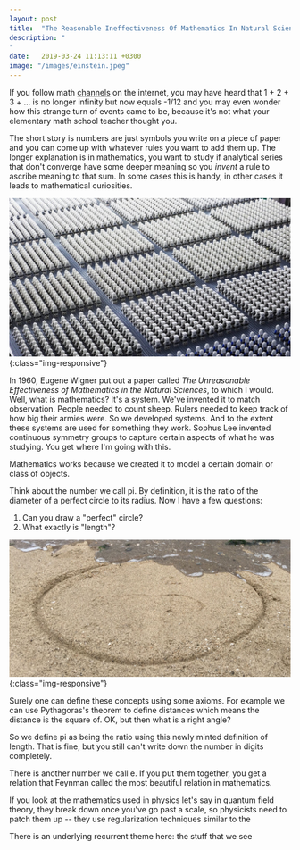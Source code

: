 ```yaml
---
layout: post
title:  "The Reasonable Ineffectiveness Of Mathematics In Natural Sciences"
description: "
"
date:   2019-03-24 11:13:11 +0300
image: "/images/einstein.jpeg"
---
```

If you follow math [channels](https://www.youtube.com/watch?v=w-I6XTVZXww) on the internet, you may have heard that 1 + 2 + 3 + ... is no longer infinity but now equals -1/12 and you may even wonder how this strange turn of events came to be, because it's not what your elementary math school teacher thought you.

The short story is numbers are just symbols you write on a piece of paper and you can come up with whatever rules you want to add them up. The longer explanation is in mathematics, you want to study if analytical series that don't converge have some deeper meaning so you *invent* a rule to ascribe meaning to that sum. In some cases this is handy, in other cases it leads to mathematical curiosities.

![einstein](/images/army2.jpg){:class="img-responsive"}

In 1960, Eugene Wigner put out a paper called *The Unreasonable Effectiveness of Mathematics in the Natural Sciences*, to which I would. Well, what is mathematics? It's a system. We've invented it to match observation. People needed to count sheep. Rulers needed to keep track of how big their armies were. So we developed systems. And to the extent these systems are used for something they work. Sophus Lee invented continuous symmetry groups to capture certain aspects of what he was studying. You get where I'm going with this.

Mathematics works because we created it to model a certain domain or class of objects.

Think about the number we call pi. By definition, it is the ratio of the diameter of a perfect circle to its radius. Now I have a few questions:

1. Can you draw a "perfect" circle?
2. What exactly is "length"?

![einstein](/images/sand.png){:class="img-responsive"}

Surely one can define these concepts using some axioms. For example we can use Pythagoras's theorem to define distances which means the distance is the square of. OK, but then what is a right angle?

So we define pi as being the ratio using this newly minted definition of length. That is fine, but you still can't write down the number in digits completely.

There is another number we call e. If you put them together, you get a relation that Feynman called the most beautiful relation in mathematics.

If you look at the mathematics used in physics let's say in quantum field theory, they break down once you've go past a scale, so physicists need to patch them up -- they use regularization techniques similar to the

There is an underlying recurrent theme here: the stuff that we see
